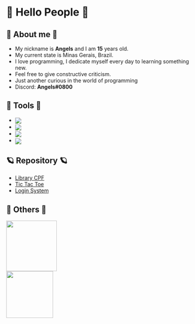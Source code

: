 # 👋 Hello People 👋

## 🎉 About me 🎉

- My nickname is **Angels** and I am **15** years old.
- My current state is Minas Gerais, Brazil.
- I love programming, I dedicate myself every day to learning something new.
- Feel free to give constructive criticism.
- Just another curious in the world of programming
- Discord: <b>Angels#0800</b>

## 🔱 Tools 🔱

- <img align="center" src="https://img.shields.io/badge/Lua-1010b5?style=for-the-badge&logo=lua&logoColor=white"/> 
- <img align="center" src="https://img.shields.io/badge/Arch%20Linux-1793D1?logo=arch-linux&logoColor=fff&style=for-the-badge"/>
- <img align="center" src="https://img.shields.io/badge/Visual%20Studio%20Code-0078d7.svg?style=for-the-badge&logo=visual-studio-code&logoColor=white"/>
- <img align="center" src="https://img.shields.io/badge/git-%23F05033.svg?style=for-the-badge&logo=git&logoColor=white"/>

## 🪐 Repository 🪐

- <a href="https://github.com/AngelsDeveloper/biblioteca_cpf">Library CPF</a>
- <a href="https://github.com/AngelsDeveloper/jogo_da_velha">Tic Tac Toe</a>
- <a href="https://github.com/AngelsDeveloper/sistema_login">Login System</a>


## 🌌 Others 🌌

 <div>
  <a href="https://github.com/AngelsDeveloper">
  <img height="135em" src="https://github-readme-stats.vercel.app/api?username=AngelsDeveloper&show_icons=true&theme=dark&include_all_commits=true&count_private=true"/>
  <br>
  <img height="125em" src="https://github-readme-stats.vercel.app/api/top-langs/?username=AngelsDeveloper&layout=compact&langs_count=7&theme=dark"/>
</div>



